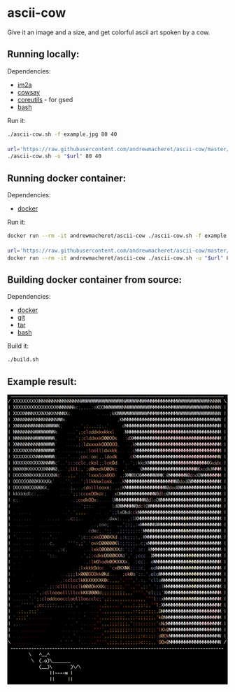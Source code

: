 # ascii-cow

Give it an image and a size, and get colorful ascii art spoken by a cow.

## Running locally:

Dependencies:

  * [im2a](https://github.com/tzvetkoff/im2a)
  * [cowsay](https://en.wikipedia.org/wiki/Cowsay)
  * [coreutils](https://www.gnu.org/software/coreutils/coreutils.html) - for gsed
  * [bash](https://www.gnu.org/software/bash/)

Run it:

  ```bash
  ./ascii-cow.sh -f example.jpg 80 40
  
  url='https://raw.githubusercontent.com/andrewmacheret/ascii-cow/master/example.jpg'
  ./ascii-cow.sh -u "$url" 80 40
  ```

## Running docker container:

Dependencies:

  * [docker](https://www.docker.com/products/overview)

Run it:

  ```bash
  docker run --rm -it andrewmacheret/ascii-cow ./ascii-cow.sh -f example.jpg 80 40
  
  url='https://raw.githubusercontent.com/andrewmacheret/ascii-cow/master/example.jpg'
  docker run --rm -it andrewmacheret/ascii-cow ./ascii-cow.sh -u "$url" 80 40
  ```

## Building docker container from source:

Dependencies:

  * [docker](https://www.docker.com/products/overview)
  * [git](https://git-scm.com/downloads)
  * [tar](https://en.wikipedia.org/wiki/Tar_(computing))
  * [bash](https://www.gnu.org/software/bash/)

Build it:

  ```bash
  ./build.sh
  ```

## Example result:

![Screenshot](screenshot.png?raw=true "Screenshot")


